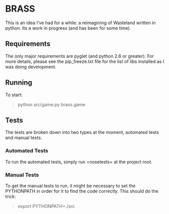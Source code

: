 # BRASS
This is an idea I've had for a while: a reimagining of Wasteland written in python. Its a work in progress (and has been for some time).

## Requirements

The only major requirements are pyglet (and python 2.6 or greater). For more details, please see the pip_freeze.txt file for the list of libs installed as I was doing development.

## Running
To start:

> python src/game.py brass.game 

## Tests
The tests are broken down into two types at the moment, automated tests and manual tests.

### Automated Tests
To run the automated tests, simply run =nosetests= at the project root.

### Manual Tests
To get the manual tests to run, it might be necessary to set the PYTHONPATH in order for it to find the code correctly. This should do the trick:

> export PYTHONPATH=./src

 
